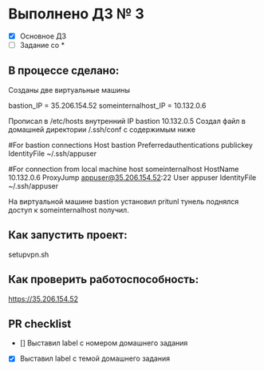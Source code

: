 # Выполнено ДЗ № 3

 - [x] Основное ДЗ
 - [ ] Задание со *

## В процессе сделано:

Созданы две виртуальные машины

bastion_IP = 35.206.154.52
someinternalhost_IP = 10.132.0.6

Прописал в /etc/hosts внутренний IP bastion 10.132.0.5
Создал файл в домашней директории /.ssh/conf с содержимым ниже

#For bastion connections
Host bastion
  Preferredauthentications publickey
  IdentityFile ~/.ssh/appuser

#For connection from local machine
host someinternalhost
 HostName 10.132.0.6
 ProxyJump appuser@35.206.154.52:22
 User appuser
 IdentityFile ~/.ssh/appuser

На виртуальной машине bastion установил pritunl
тунель поднялся доступ к someinternalhost получил.


## Как запустить проект:
 setupvpn.sh

## Как проверить работоспособность:
 https://35.206.154.52

## PR checklist
 - [] Выставил label с номером домашнего задания
 - [x] Выставил label с темой домашнего задания
